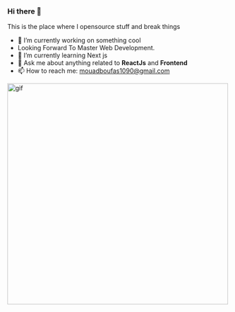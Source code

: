 ### Hi there 👋

This is the place where I opensource stuff and break things

- 🔭 I’m currently working on something cool
- Looking Forward To Master Web Development.
- 🌱 I’m currently learning Next js
- 💬 Ask me about anything related to **ReactJs** and **Frontend**
- 📫 How to reach me: mouadboufas1090@gmail.com

<img src="https://media.giphy.com/media/Dh5q0sShxgp13DwrvG/giphy.gif" width="500px" alt="gif" />
